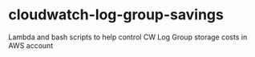 # cloudwatch-log-group-savings
Lambda and bash scripts to help control CW Log Group storage costs in AWS account
